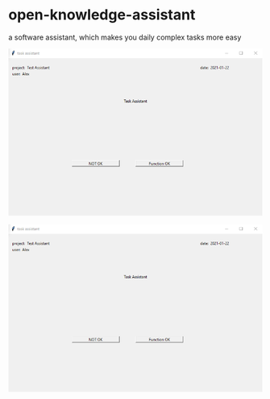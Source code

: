 # open-knowledge-assistant
a software assistant, which makes you daily complex tasks more easy 


<img src="first screen.png"/>


![What is this](firstscreen.png)
